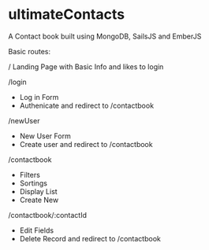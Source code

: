 # ultimateContacts

A Contact book built using MongoDB, SailsJS and EmberJS

Basic routes:

/
Landing Page with Basic Info and likes to login

/login
- Log in Form
- Authenicate and redirect to /contactbook

/newUser
- New User Form
- Create user and redirect to /contactbook

/contactbook
- Filters 
- Sortings
- Display List
- Create New

/contactbook/:contactId
- Edit Fields
- Delete Record and redirect to /contactbook
